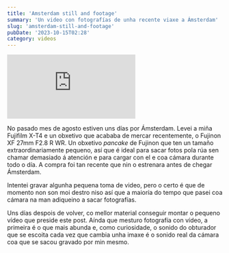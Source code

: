 ```yaml
---
title: 'Amsterdam still and footage'
summary: 'Un video con fotografías de unha recente viaxe a Ámsterdam'
slug: 'amsterdam-still-and-footage'
pubDate: '2023-10-15T02:28'
category: videos
---
```

<iframe src="https://www.youtube.com/embed/7rf7-T8A57M?si=KFCICFBu0CFj-9Ir" title="YouTube video player" frameborder="0" allow="accelerometer; autoplay; clipboard-write; encrypted-media; gyroscope; picture-in-picture; web-share" allowfullscreen></iframe>

No pasado mes de agosto estiven uns días por Ámsterdam. Levei a miña Fujifilm X-T4 e un obxetivo que acababa de mercar recentemente, o Fujinon XF 27mm F2.8 R WR. Un obxetivo *pancake* de Fujinon que ten un tamaño extraordinariamente pequeno, así que é ideal para sacar fotos pola rúa sen chamar demasiado á atención e para cargar con el e coa cámara durante todo o día. A compra foi tan recente que nin o estrenara antes de chegar Ámsterdam.

Intentei gravar algunha pequena toma de video, pero o certo é que de momento non son moi destro niso así que a maioría do tempo que pasei coa cámara na man adiqueino a sacar fotografías.

Uns días despois de volver, co mellor material conseguir montar o pequeno vídeo que preside este post. Aínda que mesturo fotografía con vídeo, a primeira é o que mais abunda e, como curiosidade, o sonido do obturador que se escoita cada vez que cambia unha imaxe é o sonido real da cámara coa que se sacou gravado por min mesmo.